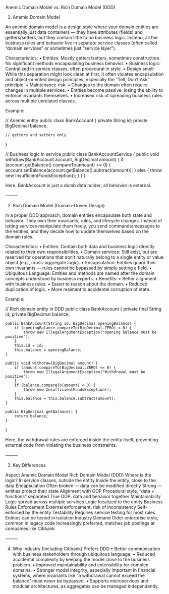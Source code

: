 Anemic Domain Model vs. Rich Domain Model (DDD)

1. Anemic Domain Model

An anemic domain model is a design style where your domain entities are essentially just data containers — they have attributes (fields) and getters/setters, but they contain little to no business logic.
Instead, all the business rules and behavior live in separate service classes (often called “domain services” or sometimes just “service layer”).

Characteristics:
•	Entities: Mostly getters/setters, sometimes constructors. No significant methods encapsulating business behavior.
•	Business logic: Centralized in service classes, often procedural in style.
•	Design smell: While this separation might look clean at first, it often violates encapsulation and object-oriented design principles, especially the “Tell, Don’t Ask” principle.
•	Maintenance risk:
•	Changes to the domain often require changes in multiple services.
•	Entities become passive, losing the ability to enforce invariants themselves.
•	Increased risk of spreading business rules across multiple unrelated classes.

Example:

// Anemic entity
public class BankAccount {
private String id;
private BigDecimal balance;

    // getters and setters only
}

// Business logic in service
public class BankAccountService {
public void withdraw(BankAccount account, BigDecimal amount) {
if (account.getBalance().compareTo(amount) >= 0) {
account.setBalance(account.getBalance().subtract(amount));
} else {
throw new InsufficientFundsException();
}
}
}

Here, BankAccount is just a dumb data holder; all behavior is external.

⸻

2. Rich Domain Model (Domain-Driven Design)

In a proper DDD approach, domain entities encapsulate both state and behavior. They own their invariants, rules, and lifecycle changes.
Instead of letting services manipulate them freely, you send commands/messages to the entities, and they decide how to update themselves based on the domain rules.

Characteristics:
•	Entities: Contain both data and business logic directly related to their own responsibilities.
•	Domain services: Still exist, but are reserved for operations that don’t naturally belong to a single entity or value object (e.g., cross-aggregate logic).
•	Encapsulation: Entities guard their own invariants — rules cannot be bypassed by simply setting a field.
•	Ubiquitous Language: Entities and methods are named after the domain concepts understood by business experts.
•	Benefits:
•	Better alignment with business rules.
•	Easier to reason about the domain.
•	Reduced duplication of logic.
•	More resistant to accidental corruption of state.

Example:

// Rich domain entity in DDD
public class BankAccount {
private final String id;
private BigDecimal balance;

    public BankAccount(String id, BigDecimal openingBalance) {
        if (openingBalance.compareTo(BigDecimal.ZERO) < 0) {
            throw new IllegalArgumentException("Opening balance must be positive");
        }
        this.id = id;
        this.balance = openingBalance;
    }

    public void withdraw(BigDecimal amount) {
        if (amount.compareTo(BigDecimal.ZERO) <= 0) {
            throw new IllegalArgumentException("Withdrawal must be positive");
        }
        if (balance.compareTo(amount) < 0) {
            throw new InsufficientFundsException();
        }
        this.balance = this.balance.subtract(amount);
    }

    public BigDecimal getBalance() {
        return balance;
    }
}

Here, the withdrawal rules are enforced inside the entity itself, preventing external code from violating the business constraints.

⸻

3. Key Differences

Aspect	Anemic Domain Model	Rich Domain Model (DDD)
Where is the logic?	In service classes, outside the entity	Inside the entity, close to the data
Encapsulation	Often broken — data can be modified directly	Strong — entities protect their state
Alignment with OOP	Procedural style, “data + functions” separated	True OOP: data and behavior together
Maintainability	Logic spread across multiple services	Logic localized to the entity
Business Rules Enforcement	External enforcement, risk of inconsistency	Self-enforced by the entity
Testability	Requires service testing for most rules	Entities can be tested in isolation
Industry Demand	Older enterprise style, common in legacy code	Increasingly preferred, matches job postings at companies like Citibank


⸻

4. Why Industry (Including Citibank) Prefers DDD
   •	Better communication with business stakeholders through ubiquitous language.
   •	Reduced accidental complexity by keeping the model close to the business problem.
   •	Improved maintainability and extensibility for complex domains.
   •	Stronger model integrity, especially important in financial systems, where invariants like “a withdrawal cannot exceed the balance” must never be bypassed.
   •	Supports microservices and modular architectures, as aggregates can be managed independently.

